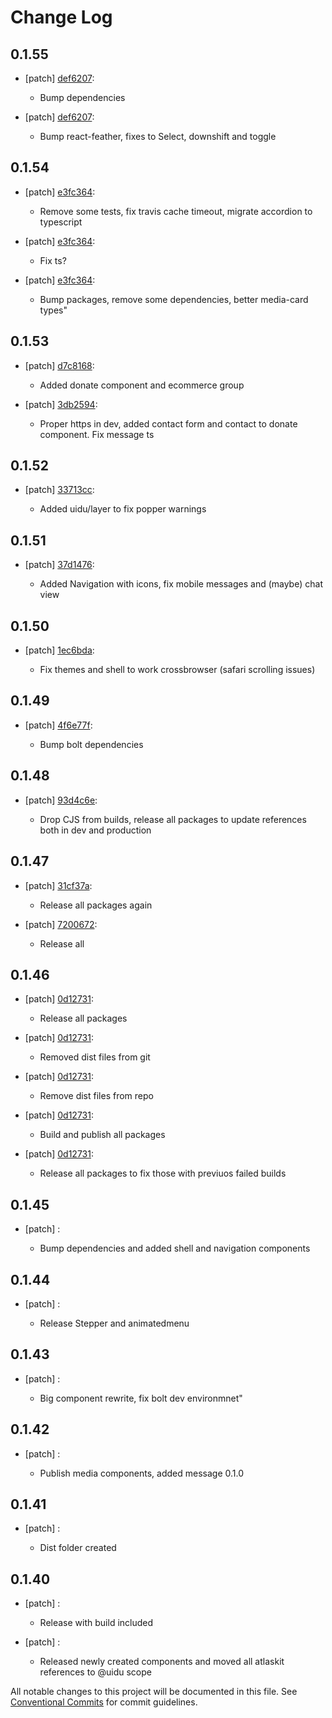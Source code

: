 # Change Log

## 0.1.55
- [patch] [def6207](https://github.org/uidu-org/guidu/commits/def6207):

  - Bump dependencies
- [patch] [def6207](https://github.org/uidu-org/guidu/commits/def6207):

  - Bump react-feather, fixes to Select, downshift and toggle

## 0.1.54
- [patch] [e3fc364](https://github.org/uidu-org/guidu/commits/e3fc364):

  - Remove some tests, fix travis cache timeout, migrate accordion to typescript
- [patch] [e3fc364](https://github.org/uidu-org/guidu/commits/e3fc364):

  - Fix ts?
- [patch] [e3fc364](https://github.org/uidu-org/guidu/commits/e3fc364):

  - Bump packages, remove some dependencies, better media-card types"

## 0.1.53
- [patch] [d7c8168](https://github.org/uidu-org/guidu/commits/d7c8168):

  - Added donate component and ecommerce group
- [patch] [3db2594](https://github.org/uidu-org/guidu/commits/3db2594):

  - Proper https in dev, added contact form and contact to donate component. Fix message ts

## 0.1.52
- [patch] [33713cc](https://github.org/uidu-org/guidu/commits/33713cc):

  - Added uidu/layer to fix popper warnings

## 0.1.51
- [patch] [37d1476](https://github.org/uidu-org/guidu/commits/37d1476):

  - Added Navigation with icons, fix mobile messages and (maybe) chat view

## 0.1.50
- [patch] [1ec6bda](https://github.org/uidu-org/guidu/commits/1ec6bda):

  - Fix themes and shell to work crossbrowser (safari scrolling issues)

## 0.1.49
- [patch] [4f6e77f](https://github.org/uidu-org/guidu/commits/4f6e77f):

  - Bump bolt dependencies

## 0.1.48
- [patch] [93d4c6e](https://github.org/uidu-org/guidu/commits/93d4c6e):

  - Drop CJS from builds, release all packages to update references both in dev and production

## 0.1.47
- [patch] [31cf37a](https://github.org/uidu-org/guidu/commits/31cf37a):

  - Release all packages again
- [patch] [7200672](https://github.org/uidu-org/guidu/commits/7200672):

  - Release all

## 0.1.46
- [patch] [0d12731](https://github.org/uidu-org/guidu/commits/0d12731):

  - Release all packages
- [patch] [0d12731](https://github.org/uidu-org/guidu/commits/0d12731):

  - Removed dist files from git
- [patch] [0d12731](https://github.org/uidu-org/guidu/commits/0d12731):

  - Remove dist files from repo
- [patch] [0d12731](https://github.org/uidu-org/guidu/commits/0d12731):

  - Build and publish all packages
- [patch] [0d12731](https://github.org/uidu-org/guidu/commits/0d12731):

  - Release all packages to fix those with previuos failed builds

## 0.1.45
- [patch] :

  - Bump dependencies and added shell and navigation components

## 0.1.44
- [patch] :

  - Release Stepper and animatedmenu

## 0.1.43
- [patch] :

  - Big component rewrite, fix bolt dev environmnet"

## 0.1.42
- [patch] :

  - Publish media components, added message 0.1.0

## 0.1.41
- [patch] :

  - Dist folder created

## 0.1.40
- [patch] :

  - Release with build included
- [patch] :

  - Released newly created components and moved all atlaskit references to @uidu scope

All notable changes to this project will be documented in this file.
See [Conventional Commits](https://conventionalcommits.org) for commit guidelines.
